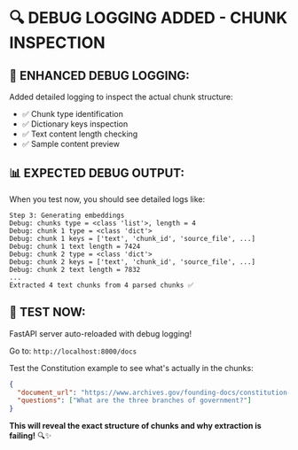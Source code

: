 🔍 **DEBUG LOGGING ADDED - CHUNK INSPECTION**
==============================================

## 🧪 **ENHANCED DEBUG LOGGING:**

Added detailed logging to inspect the actual chunk structure:
- ✅ Chunk type identification
- ✅ Dictionary keys inspection  
- ✅ Text content length checking
- ✅ Sample content preview

## 📊 **EXPECTED DEBUG OUTPUT:**

When you test now, you should see detailed logs like:
```
Step 3: Generating embeddings
Debug: chunks type = <class 'list'>, length = 4
Debug: chunk 1 type = <class 'dict'>
Debug: chunk 1 keys = ['text', 'chunk_id', 'source_file', ...]
Debug: chunk 1 text length = 7424
Debug: chunk 2 type = <class 'dict'>
Debug: chunk 2 keys = ['text', 'chunk_id', 'source_file', ...]
Debug: chunk 2 text length = 7832
...
Extracted 4 text chunks from 4 parsed chunks ✅
```

## 🚀 **TEST NOW:**

FastAPI server auto-reloaded with debug logging!

Go to: `http://localhost:8000/docs`

Test the Constitution example to see what's actually in the chunks:
```json
{
  "document_url": "https://www.archives.gov/founding-docs/constitution-transcript",
  "questions": ["What are the three branches of government?"]
}
```

**This will reveal the exact structure of chunks and why extraction is failing!** 🔍✨
